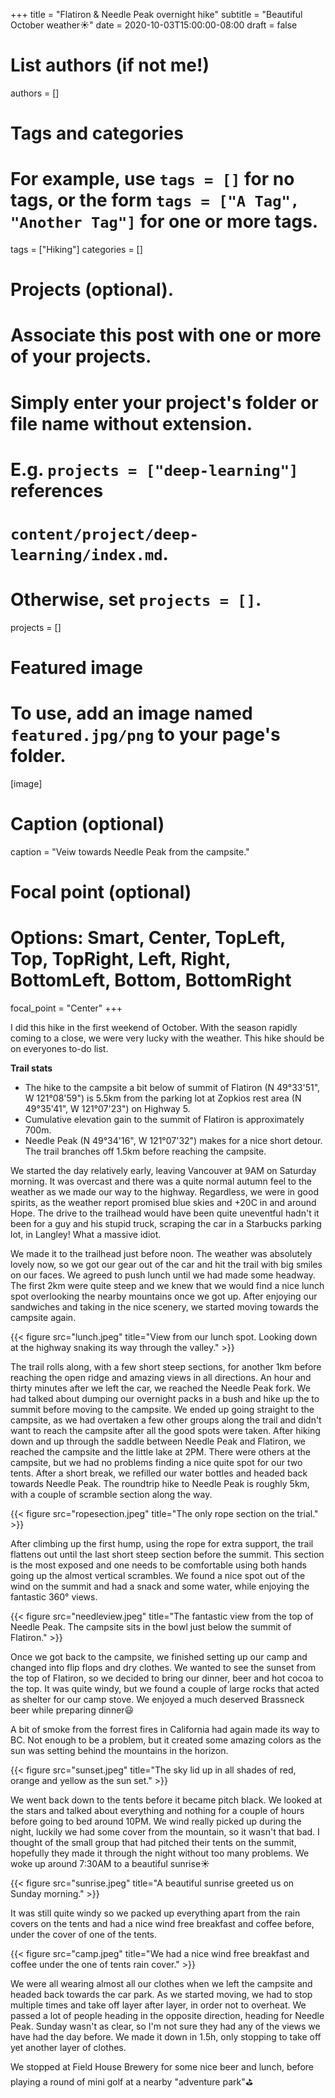 +++
title = "Flatiron & Needle Peak overnight hike"
subtitle = "Beautiful October weather:sunny:"
date = 2020-10-03T15:00:00-08:00
draft = false

# List authors (if not me!)
authors = []

# Tags and categories
# For example, use `tags = []` for no tags, or the form `tags = ["A Tag", "Another Tag"]` for one or more tags.
tags = ["Hiking"]
categories = []

# Projects (optional).
#   Associate this post with one or more of your projects.
#   Simply enter your project's folder or file name without extension.
#   E.g. `projects = ["deep-learning"]` references
#   `content/project/deep-learning/index.md`.
#   Otherwise, set `projects = []`.
projects = []

# Featured image
# To use, add an image named `featured.jpg/png` to your page's folder.
[image]
  # Caption (optional)
  caption = "Veiw towards Needle Peak from the campsite."

  # Focal point (optional)
  # Options: Smart, Center, TopLeft, Top, TopRight, Left, Right, BottomLeft, Bottom, BottomRight
  focal_point = "Center"
+++

I did this hike in the first weekend of October. With the season rapidly coming to a close, we were very lucky with the weather. This hike should be on everyones to-do list.<!--more-->

**Trail stats**

- The hike to the campsite a bit below of summit of Flatiron (N 49°33'51", W 121°08'59") is 5.5km from the parking lot at Zopkios rest area (N 49°35'41", W 121°07'23") on Highway 5.
- Cumulative elevation gain to the summit of Flatiron is approximately 700m.
- Needle Peak (N 49°34'16", W 121°07'32") makes for a nice short detour. The trail branches off 1.5km before reaching the campsite.

We started the day relatively early, leaving Vancouver at 9AM on Saturday morning. It was overcast and there was a quite normal autumn feel to the weather as we made our way to the highway. Regardless, we were in good spirits, as the weather report promised blue skies and +20C in and around Hope. The drive to the trailhead would have been quite uneventful hadn't it been for a guy and his stupid truck, scraping the car in a Starbucks parking lot, in Langley! What a massive idiot.

We made it to the trailhead just before noon. The weather was absolutely lovely now, so we got our gear out of the car and hit the trail with big smiles on our faces. We agreed to push lunch until we had made some headway. The first 2km were quite steep and we knew that we would find a nice lunch spot overlooking the nearby mountains once we got up. After enjoying our sandwiches and taking in the nice scenery, we started moving towards the campsite again.

{{< figure src="lunch.jpeg" title="View from our lunch spot. Looking down at the highway snaking its way through the valley." >}}

The trail rolls along, with a few short steep sections, for another 1km before reaching the open ridge and amazing views in all directions. An hour and thirty minutes after we left the car, we reached the Needle Peak fork. We had talked about dumping our overnight packs in a bush and hike up the to summit before moving to the campsite. We ended up going straight to the campsite, as we had overtaken a few other groups along the trail and didn't want to reach the campsite after all the good spots were taken. After hiking down and up through the saddle between Needle Peak and Flatiron, we reached the campsite and the little lake at 2PM. There were others at the campsite, but we had no problems finding a nice quite spot for our two tents. After a short break, we refilled our water bottles and headed back towards Needle Peak. The roundtrip hike to Needle Peak is roughly 5km, with a couple of scramble section along the way.

{{< figure src="ropesection.jpeg" title="The only rope section on the trial." >}}

After climbing up the first hump, using the rope for extra support, the trail flattens out until the last short steep section before the summit. This section is the most exposed and one needs to be comfortable using both hands going up the almost vertical scrambles. We found a nice spot out of the wind on the summit and had a snack and some water, while enjoying the fantastic 360° views.

{{< figure src="needleview.jpeg" title="The fantastic view from the top of Needle Peak. The campsite sits in the bowl just below the summit of Flatiron." >}}

Once we got back to the campsite, we finished setting up our camp and changed into flip flops and dry clothes. We wanted to see the sunset from the top of Flatiron, so we decided to bring our dinner, beer and hot cocoa to the top. It was quite windy, but we found a couple of large rocks that acted as shelter for our camp stove. We enjoyed a much deserved Brassneck beer while preparing dinner:smiley:

A bit of smoke from the forrest fires in California had again made its way to BC. Not enough to be a problem, but it created some amazing colors as the sun was setting behind the mountains in the horizon.

{{< figure src="sunset.jpeg" title="The sky lid up in all shades of red, orange and yellow as the sun set." >}}

We went back down to the tents before it became pitch black. We looked at the stars and talked about everything and nothing for a couple of hours before going to bed around 10PM. We wind really picked up during the night, luckily we had some cover from the mountain, so it wasn't that bad. I thought of the small group that had pitched their tents on the summit, hopefully they made it through the night without too many problems. We woke up around 7:30AM to a beautiful sunrise:sunny:

{{< figure src="sunrise.jpeg" title="A beautiful sunrise greeted us on Sunday morning." >}}

It was still quite windy so we packed up everything apart from the rain covers on the tents and had a nice wind free breakfast and coffee before, under the cover of one of the tents.

{{< figure src="camp.jpeg" title="We had a nice wind free breakfast and coffee under the one of tents rain cover." >}}

We were all wearing almost all our clothes when we left the campsite and headed back towards the car park. As we started moving, we had to stop multiple times and take off layer after layer, in order not to overheat. We passed a lot of people heading in the opposite direction, heading for Needle Peak. Sunday wasn't as clear, so I'm not sure they had any of the views we have had the day before. We made it down in 1.5h, only stopping to take off yet another layer of clothes.

We stopped at Field House Brewery for some nice beer and lunch, before playing a round of mini golf at a nearby "adventure park":golf:
